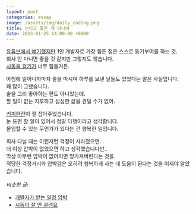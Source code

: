 ```yaml
---
layout: post
categories: essay
image: /assets/img/daily_coding.png
title: 논다고 좋은 게 아니야
date: 2023-01-25 14:09:00 +0900
---
```


[유튜브에서 얘기했지만](https://www.youtube.com/watch?v=L6TNhTNHRIA&t=277s) 1인 개발자로 가장 힘든 점은 스스로 동기부여를 하는 것.  
회사 안 다니면 좋을 것 같지만 그렇지도 않습니다.  
[시동을 걸기가](https://jeho.page/essay/2022/04/26/late-boot.html) 너무 힘들거든.

아침에 일어나자마자 술을 마시며 하루를 보낸 날들도 있었다는 말은 사실입니다.  
꽤 많이 그랬습니다.  
술을 그리 좋아하는 편도 아니었는데.  
할 일이 없는 지루하고 심심한 삶을 견딜 수가 없어.

[커피한잔](https://withcoffee.app/)이 절 잡아주었습니다.  
눈 뜨면 할 일이 있어서 정말 다행이라고 생각합니다.  
몰입할 수 있는 무언가가 있다는 건 행복한 일입니다.

회사 다닐 때는 이런저런 걱정이 사라졌으면...  
더 이상 압박이 없었으면 하고 생각했습니다만..  
막상 아무런 압박이 없어지면 망가져버린다는 것을.  
적당한 걱정거리와 압박감은 오히려 행복하게 사는 데 도움이 된다는 것을 이제야 알았습니다.
<br>
<br>
*비슷한 글:*
* [개발자가 받는 일정 압박](/essay/2021/10/21/일정을-잘-산정하지-못하는-개발자.html)
* [시동이 잘 안 걸려요](/essay/2022/04/26/late-boot.html)
